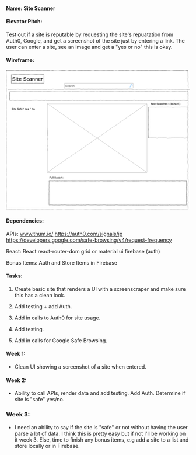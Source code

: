 #### Name: Site Scanner


#### Elevator Pitch:  

Test out if a site is reputable by requesting the site's repuatation from Auth0, Google, and get a screenshot of the site just by entering a link.  The user can enter a site, see an image and get a "yes or no" this is okay.

#### Wireframe:
![alt text](sitescanner.png "SiteScanner")


#### Dependencies:
APIs:
www.thum.io/
https://auth0.com/signals/ip
https://developers.google.com/safe-browsing/v4/request-frequency

React:
React
react-router-dom
grid or material ui
firebase (auth)

Bonus Items:
Auth and Store Items in Firebase

#### Tasks:

1.  Create basic site that renders a UI with a screenscraper and make sure this has a clean look. 

2.  Add testing + add Auth.

3.  Add in calls to Auth0 for site usage.

4.  Add testing.

5.  Add in calls for Google Safe Browsing. 


#### Week 1:
- Clean UI showing a screenshot of a site when entered.  

#### Week 2:
- Ability to call APIs, render data and add testing.  Add Auth.  Determine if site is "safe" yes/no.

### Week 3:
- I need an ability to say if the site is "safe" or not without having the user parse a lot of data.  I think this is pretty easy but if not I'll be working on it week 3.  Else, time to finish any bonus items, e.g add a site to a list and store locally or in Firebase.  


